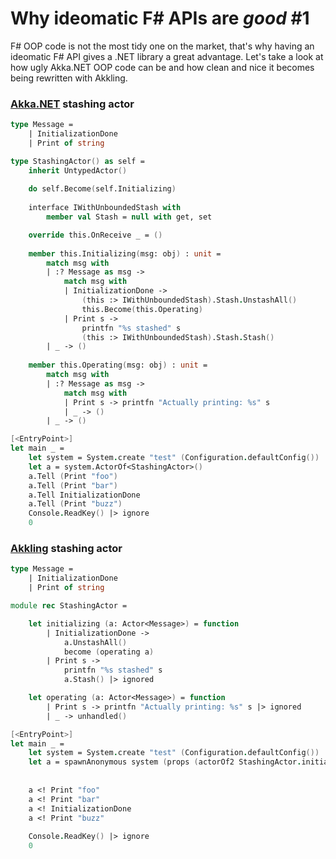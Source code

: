 # Why ideomatic F# APIs are _good_ #1

F# OOP code is not the most tidy one on the market, that's why having an ideomatic
F# API gives a .NET library a great advantage. Let's take a look at how ugly Akka.NET
OOP code can be and how clean and nice it becomes being rewritten with Akkling.

### [Akka.NET](https://github.com/akkadotnet/akka.net) stashing actor

```fsharp
type Message =
    | InitializationDone
    | Print of string

type StashingActor() as self =
    inherit UntypedActor()
    
    do self.Become(self.Initializing)
    
    interface IWithUnboundedStash with
        member val Stash = null with get, set

    override this.OnReceive _ = ()
    
    member this.Initializing(msg: obj) : unit =
        match msg with
        | :? Message as msg ->
            match msg with
            | InitializationDone ->
                (this :> IWithUnboundedStash).Stash.UnstashAll()
                this.Become(this.Operating)
            | Print s ->
                printfn "%s stashed" s
                (this :> IWithUnboundedStash).Stash.Stash()
        | _ -> ()
    
    member this.Operating(msg: obj) : unit =
        match msg with
        | :? Message as msg ->
            match msg with
            | Print s -> printfn "Actually printing: %s" s
            | _ -> ()
        | _ -> ()

[<EntryPoint>]
let main _ = 
    let system = System.create "test" (Configuration.defaultConfig())
    let a = system.ActorOf<StashingActor>()
    a.Tell (Print "foo")
    a.Tell (Print "bar")
    a.Tell InitializationDone
    a.Tell (Print "buzz")
    Console.ReadKey() |> ignore
    0

```

### [Akkling](https://github.com/Horusiath/Akkling) stashing actor

```fsharp
type Message =
    | InitializationDone
    | Print of string

module rec StashingActor =

    let initializing (a: Actor<Message>) = function
        | InitializationDone ->
            a.UnstashAll()
            become (operating a)
        | Print s ->
            printfn "%s stashed" s
            a.Stash() |> ignored

    let operating (a: Actor<Message>) = function
        | Print s -> printfn "Actually printing: %s" s |> ignored
        | _ -> unhandled()

[<EntryPoint>]
let main _ = 
    let system = System.create "test" (Configuration.defaultConfig())
    let a = spawnAnonymous system (props (actorOf2 StashingActor.initializing)) 
    
    
    a <! Print "foo"
    a <! Print "bar"
    a <! InitializationDone
    a <! Print "buzz"
    
    Console.ReadKey() |> ignore
    0
```